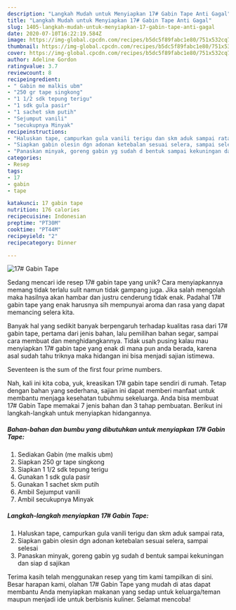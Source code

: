 ```yaml
---
description: "Langkah Mudah untuk Menyiapkan 17# Gabin Tape Anti Gagal"
title: "Langkah Mudah untuk Menyiapkan 17# Gabin Tape Anti Gagal"
slug: 1405-langkah-mudah-untuk-menyiapkan-17-gabin-tape-anti-gagal
date: 2020-07-10T16:22:19.584Z
image: https://img-global.cpcdn.com/recipes/b5dc5f89fabc1e80/751x532cq70/17-gabin-tape-foto-resep-utama.jpg
thumbnail: https://img-global.cpcdn.com/recipes/b5dc5f89fabc1e80/751x532cq70/17-gabin-tape-foto-resep-utama.jpg
cover: https://img-global.cpcdn.com/recipes/b5dc5f89fabc1e80/751x532cq70/17-gabin-tape-foto-resep-utama.jpg
author: Adeline Gordon
ratingvalue: 3.7
reviewcount: 8
recipeingredient:
- " Gabin me malkis ubm"
- "250 gr tape singkong"
- "1 1/2 sdk tepung terigu"
- "1 sdk gula pasir"
- "1 sachet skm putih"
- "Sejumput vanili"
- "secukupnya Minyak"
recipeinstructions:
- "Haluskan tape, campurkan gula vanili terigu dan skm aduk sampai rata,"
- "Siapkan gabin olesin dgn adonan ketebalan sesuai selera, sampai selesai"
- "Panaskan minyak, goreng gabin yg sudah d bentuk sampai kekuningan dan siap d sajikan"
categories:
- Resep
tags:
- 17
- gabin
- tape

katakunci: 17 gabin tape 
nutrition: 176 calories
recipecuisine: Indonesian
preptime: "PT30M"
cooktime: "PT44M"
recipeyield: "2"
recipecategory: Dinner

---
```



![17# Gabin Tape](https://img-global.cpcdn.com/recipes/b5dc5f89fabc1e80/751x532cq70/17-gabin-tape-foto-resep-utama.jpg)

Sedang mencari ide resep 17# gabin tape yang unik? Cara menyiapkannya memang tidak terlalu sulit namun tidak gampang juga. Jika salah mengolah maka hasilnya akan hambar dan justru cenderung tidak enak. Padahal 17# gabin tape yang enak harusnya sih mempunyai aroma dan rasa yang dapat memancing selera kita.

Banyak hal yang sedikit banyak berpengaruh terhadap kualitas rasa dari 17# gabin tape, pertama dari jenis bahan, lalu pemilihan bahan segar, sampai cara membuat dan menghidangkannya. Tidak usah pusing kalau mau menyiapkan 17# gabin tape yang enak di mana pun anda berada, karena asal sudah tahu triknya maka hidangan ini bisa menjadi sajian istimewa.

Seventeen is the sum of the first four prime numbers.


Nah, kali ini kita coba, yuk, kreasikan 17# gabin tape sendiri di rumah. Tetap dengan bahan yang sederhana, sajian ini dapat memberi manfaat untuk membantu menjaga kesehatan tubuhmu sekeluarga. Anda bisa membuat 17# Gabin Tape memakai 7 jenis bahan dan 3 tahap pembuatan. Berikut ini langkah-langkah untuk menyiapkan hidangannya.

<!--inarticleads1-->

##### Bahan-bahan dan bumbu yang dibutuhkan untuk menyiapkan 17# Gabin Tape:

1. Sediakan  Gabin (me malkis ubm)
1. Siapkan 250 gr tape singkong
1. Siapkan 1 1/2 sdk tepung terigu
1. Gunakan 1 sdk gula pasir
1. Gunakan 1 sachet skm putih
1. Ambil Sejumput vanili
1. Ambil secukupnya Minyak




<!--inarticleads2-->

##### Langkah-langkah menyiapkan 17# Gabin Tape:

1. Haluskan tape, campurkan gula vanili terigu dan skm aduk sampai rata,
1. Siapkan gabin olesin dgn adonan ketebalan sesuai selera, sampai selesai
1. Panaskan minyak, goreng gabin yg sudah d bentuk sampai kekuningan dan siap d sajikan




Terima kasih telah menggunakan resep yang tim kami tampilkan di sini. Besar harapan kami, olahan 17# Gabin Tape yang mudah di atas dapat membantu Anda menyiapkan makanan yang sedap untuk keluarga/teman maupun menjadi ide untuk berbisnis kuliner. Selamat mencoba!
